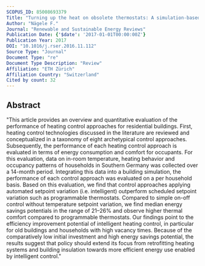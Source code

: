 ```yaml
---
SCOPUS_ID: 85008693379
Title: "Turning up the heat on obsolete thermostats: A simulation-based comparison of intelligent control approaches for residential heating systems"
Author: "Nägele F."
Journal: "Renewable and Sustainable Energy Reviews"
Publication Date: {'$date': '2017-01-01T00:00:00Z'}
Publication Year: 2017
DOI: "10.1016/j.rser.2016.11.112"
Source Type: "Journal"
Document Type: "re"
Document Type Description: "Review"
Affiliation: "ETH Zürich"
Affiliation Country: "Switzerland"
Cited by count: 32
---
```


## Abstract
"This article provides an overview and quantitative evaluation of the performance of heating control approaches for residential buildings. First, heating control technologies discussed in the literature are reviewed and conceptualized in a taxonomy of eight archetypical control approaches. Subsequently, the performance of each heating control approach is evaluated in terms of energy consumption and comfort for occupants. For this evaluation, data on in-room temperature, heating behavior and occupancy patterns of households in Southern Germany was collected over a 14-month period. Integrating this data into a building simulation, the performance of each control approach was evaluated on a per household basis. Based on this evaluation, we find that control approaches applying automated setpoint variation (i.e. intelligent) outperform scheduled setpoint variation such as programmable thermostats. Compared to simple on-off control without temperature setpoint variation, we find median energy savings potentials in the range of 21–26% and observe higher thermal comfort compared to programmable thermostats. Our findings point to the efficiency improvement potential of intelligent heating control, in particular for old buildings and households with high vacancy times. Because of the comparatively low initial investment and high energy savings potential, the results suggest that policy should extend its focus from retrofitting heating systems and building insulation towards more efficient energy use enabled by intelligent control."
